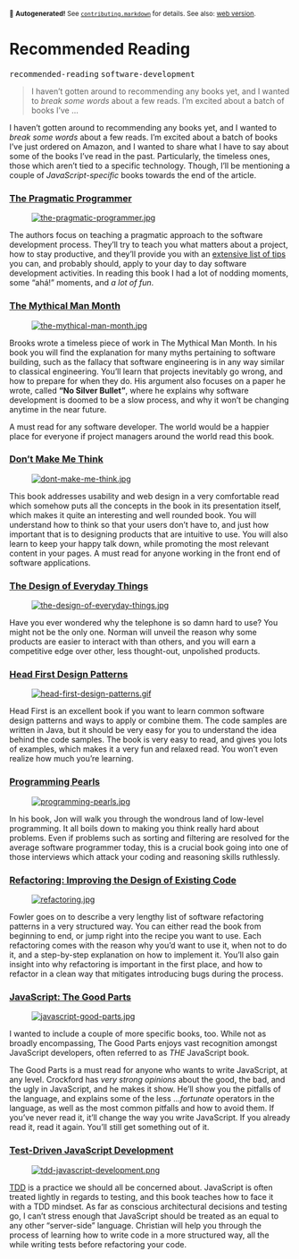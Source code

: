 <sub>&#x1F6A8; <strong>Autogenerated!</strong> See <a href="https://github.com/ponyfoo/articles/tree/noindex/contributing.markdown"><code>contributing.markdown</code></a> for details. See also: <a href="https://ponyfoo.com/articles/recommended-reading">web version</a>.</sub>

<a href="https://ponyfoo.com/articles/recommended-reading"><div></div></a>

<h1>Recommended Reading</h1>

<p><kbd>recommended-reading</kbd> <kbd>software-development</kbd></p>

<blockquote><p>I haven&#x2019;t gotten around to recommending any books yet, and I wanted to <em>break some words</em> about a few reads. I&#x2019;m excited about a batch of books I&#x2019;ve &#x2026;</p></blockquote>

<div><p>I haven&#x2019;t gotten around to recommending any books yet, and I wanted to <em>break some words</em> about a few reads. I&#x2019;m excited about a batch of books I&#x2019;ve just ordered on Amazon, and I wanted to share what I have to say about some of the books I&#x2019;ve read in the past. Particularly, the timeless ones, those which aren&#x2019;t tied to a specific technology. Though, I&#x2019;ll be mentioning a couple of <em>JavaScript-specific</em> books towards the end of the article.</p></div>

<blockquote></blockquote>

<div></div>

<div><h3 id="the-pragmatic-programmer-http-wwwamazoncom-pragmatic-programmer-journeyman-master-dp-020161622x-find-it-in-amazon"><a href="http://www.amazon.com/Pragmatic-Programmer-Journeyman-Master/dp/020161622X" target="_blank" aria-label="Find it in Amazon">The Pragmatic Programmer</a></h3> <figure><a href="http://www.amazon.com/Pragmatic-Programmer-Journeyman-Master/dp/020161622X" target="_blank" aria-label="Find it in Amazon"><img alt="the-pragmatic-programmer.jpg" class="" src="https://i.imgur.com/fqvoJkR.jpg"></a></figure> <p>The authors focus on teaching a pragmatic approach to the software development process. They&#x2019;ll try to teach you what matters about a project, how to stay productive, and they&#x2019;ll provide you with an <a href="http://www.codinghorror.com/blog/2004/10/a-pragmatic-quick-reference.html" target="_blank" aria-label="A Pragmatic Quick Reference">extensive list of tips</a> you can, and probably should, apply to your day to day software development activities. In reading this book I had a lot of nodding moments, some &#x201C;ah&#xE1;!&#x201D; moments, and <em>a lot of fun</em>.</p> <h3 id="the-mythical-man-month-http-wwwamazoncom-mythical-man-month-software-engineering-anniversary-dp-0201835959-find-it-in-amazon"><a href="http://www.amazon.com/Mythical-Man-Month-Software-Engineering-Anniversary/dp/0201835959" target="_blank" aria-label="Find it in Amazon">The Mythical Man Month</a></h3> <figure><a href="http://www.amazon.com/Mythical-Man-Month-Software-Engineering-Anniversary/dp/0201835959" target="_blank" aria-label="Find it in Amazon"><img alt="the-mythical-man-month.jpg" class="" src="https://i.imgur.com/1JmntMT.jpg"></a></figure> <p>Brooks wrote a timeless piece of work in The Mythical Man Month. In his book you will find the explanation for many myths pertaining to software building, such as the fallacy that software engineering is in any way similar to classical engineering. You&#x2019;ll learn that projects inevitably go wrong, and how to prepare for when they do. His argument also focuses on a paper he wrote, called <strong>&#x201C;No Silver Bullet&#x201D;</strong>, where he explains why software development is doomed to be a slow process, and why it won&#x2019;t be changing anytime in the near future.</p> <p>A must read for any software developer. The world would be a happier place for everyone if project managers around the world read this book.</p> <h3 id="don-t-make-me-think-http-wwwamazoncom-dont-make-me-think-usability-dp-0321344758-find-it-in-amazon"><a href="http://www.amazon.com/Dont-Make-Me-Think-Usability/dp/0321344758" target="_blank" aria-label="Find it in Amazon">Don&#x2019;t Make Me Think</a></h3> <figure><a href="http://www.amazon.com/Dont-Make-Me-Think-Usability/dp/0321344758" target="_blank" aria-label="Find it in Amazon"><img alt="dont-make-me-think.jpg" class="" src="https://i.imgur.com/Rma7rpz.jpg"></a></figure> <p>This book addresses usability and web design in a very comfortable read which somehow puts all the concepts in the book in its presentation itself, which makes it quite an interesting and well rounded book. You will understand how to think so that your users don&#x2019;t have to, and just how important that is to designing products that are intuitive to use. You will also learn to keep your happy talk down, while promoting the most relevant content in your pages. A must read for anyone working in the front end of software applications.</p> <h3 id="the-design-of-everyday-things-http-wwwamazoncom-design-everyday-things-revised-expanded-dp-0465050654-find-it-in-amazon"><a href="http://www.amazon.com/Design-Everyday-Things-Revised-Expanded/dp/0465050654" target="_blank" aria-label="Find it in Amazon">The Design of Everyday Things</a></h3> <figure><a href="http://www.amazon.com/Design-Everyday-Things-Revised-Expanded/dp/0465050654" target="_blank" aria-label="Find it in Amazon"><img alt="the-design-of-everyday-things.jpg" class="" src="https://i.imgur.com/7JR2rGf.jpg"></a></figure> <p>Have you ever wondered why the telephone is so damn hard to use? You might not be the only one. Norman will unveil the reason why some products are easier to interact with than others, and you will earn a competitive edge over other, less thought-out, unpolished products.</p> <h3 id="head-first-design-patterns-http-wwwamazoncom-first-design-patterns-elisabeth-freeman-dp-0596007124-find-it-in-amazon"><a href="http://www.amazon.com/First-Design-Patterns-Elisabeth-Freeman/dp/0596007124" target="_blank" aria-label="Find it in Amazon">Head First Design Patterns</a></h3> <figure><a href="http://www.amazon.com/First-Design-Patterns-Elisabeth-Freeman/dp/0596007124" target="_blank" aria-label="Find it in Amazon"><img alt="head-first-design-patterns.gif" class="" src="https://i.imgur.com/DUllqq2.gif"></a></figure> <p>Head First is an excellent book if you want to learn common software design patterns and ways to apply or combine them. The code samples are written in Java, but it should be very easy for you to understand the idea behind the code samples. The book is very easy to read, and gives you lots of examples, which makes it a very fun and relaxed read. You won&#x2019;t even realize how much you&#x2019;re learning.</p> <h3 id="programming-pearls-http-wwwamazoncom-programming-pearls-2nd-jon-bentley-dp-0201657880-find-it-in-amazon"><a href="http://www.amazon.com/Programming-Pearls-2nd-Jon-Bentley/dp/0201657880" target="_blank" aria-label="Find it in Amazon">Programming Pearls</a></h3> <figure><a href="http://www.amazon.com/Programming-Pearls-2nd-Jon-Bentley/dp/0201657880" target="_blank" aria-label="Find it in Amazon"><img alt="programming-pearls.jpg" class="" src="https://i.imgur.com/ySYp0Zg.jpg"></a></figure> <p>In his book, Jon will walk you through the wondrous land of low-level programming. It all boils down to making you think really hard about problems. Even if problems such as sorting and filtering are resolved for the average software programmer today, this is a crucial book going into one of those interviews which attack your coding and reasoning skills ruthlessly.</p> <h3 id="refactoring-improving-the-design-of-existing-code-http-wwwamazoncom-refactoring-improving-design-existing-code-dp-0201485672-find-it-in-amazon"><a href="http://www.amazon.com/Refactoring-Improving-Design-Existing-Code/dp/0201485672" target="_blank" aria-label="Find it in Amazon">Refactoring: Improving the Design of Existing Code</a></h3> <figure><a href="http://www.amazon.com/Refactoring-Improving-Design-Existing-Code/dp/0201485672" target="_blank" aria-label="Find it in Amazon"><img alt="refactoring.jpg" class="" src="https://i.imgur.com/RpThZgB.jpg"></a></figure> <p>Fowler goes on to describe a very lengthy list of software refactoring patterns in a very structured way. You can either read the book from beginning to end, or jump right into the recipe you want to use. Each refactoring comes with the reason why you&#x2019;d want to use it, when not to do it, and a step-by-step explanation on how to implement it. You&#x2019;ll also gain insight into why refactoring is important in the first place, and how to refactor in a clean way that mitigates introducing bugs during the process.</p> <h3 id="javascript-the-good-parts-http-wwwamazoncom-javascript-good-parts-douglas-crockford-dp-0596517742-find-it-in-amazon"><a href="http://www.amazon.com/JavaScript-Good-Parts-Douglas-Crockford/dp/0596517742" target="_blank" aria-label="Find it in Amazon">JavaScript: The Good Parts</a></h3> <figure><a href="http://www.amazon.com/JavaScript-Good-Parts-Douglas-Crockford/dp/0596517742" target="_blank" aria-label="Find it in Amazon"><img alt="javascript-good-parts.jpg" class="" src="https://i.imgur.com/e1bWz3k.jpg"></a></figure> <p>I wanted to include a couple of more specific books, too. While not as broadly encompassing, The Good Parts enjoys vast recognition amongst JavaScript developers, often referred to as <em>THE</em> JavaScript book.</p> <p>The Good Parts is a must read for anyone who wants to write JavaScript, at any level. Crockford has <em>very strong opinions</em> about the good, the bad, and the ugly in JavaScript, and he makes it show. He&#x2019;ll show you the pitfalls of the language, and explains some of the less &#x2026;<em>fortunate</em> operators in the language, as well as the most common pitfalls and how to avoid them. If you&#x2019;ve never read it, it&#x2019;ll change the way you write JavaScript. If you already read it, read it again. You&#x2019;ll still get something out of it.</p> <h3 id="test-driven-javascript-development-http-wwwamazoncom-test-driven-javascript-development-developers-library-dp-0321683919-find-it-in-amazon"><a href="http://www.amazon.com/Test-Driven-JavaScript-Development-Developers-Library/dp/0321683919" target="_blank" aria-label="Find it in Amazon">Test-Driven JavaScript Development</a></h3> <figure><a href="http://www.amazon.com/Test-Driven-JavaScript-Development-Developers-Library/dp/0321683919" target="_blank" aria-label="Find it in Amazon"><img alt="tdd-javascript-development.png" class="" src="https://i.imgur.com/XjowBJ5.png"></a></figure> <p><a href="http://en.wikipedia.org/wiki/Test-driven_development" target="_blank" aria-label="Definition of TDD">TDD</a> is a practice we should all be concerned about. JavaScript is often treated lightly in regards to testing, and this book teaches how to face it with a TDD mindset. As far as conscious architectural decisions and testing go, I can&#x2019;t stress enough that JavaScript should be treated as an equal to any other &#x201C;server-side&#x201D; language. Christian will help you through the process of learning how to write code in a more structured way, all the while writing tests before refactoring your code.</p></div>
